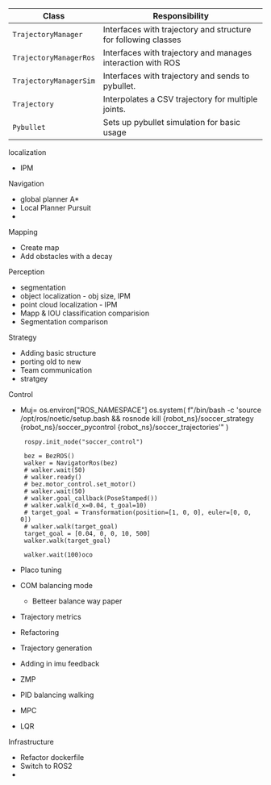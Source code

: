 | Class                  | Responsibility                                                 |
| ---------------------- | -------------------------------------------------------------- |
| `TrajectoryManager`    | Interfaces with trajectory and structure for following classes |
| `TrajectoryManagerRos` | Interfaces with trajectory and manages interaction with ROS    |
| `TrajectoryManagerSim` | Interfaces with trajectory and sends to pybullet.              |
| `Trajectory`           | Interpolates a CSV trajectory for multiple joints.             |
| `Pybullet`             | Sets up pybullet simulation for basic usage                    |

localization
 - IPM

Navigation
 - global planner A*
 - Local Planner Pursuit
 - 

Mapping 
 - Create map
 - Add obstacles with a decay

Perception
 - segmentation
 - object localization - obj size, IPM
 - point cloud localization - IPM
 - Mapp & IOU classification comparision
 - Segmentation comparison

Strategy
 - Adding basic structure
 - porting old to new
 - Team communication
 - stratgey

Control
 - Muj= os.environ["ROS_NAMESPACE"]
        os.system(
            f"/bin/bash -c 'source /opt/ros/noetic/setup.bash && rosnode kill {robot_ns}/soccer_strategy {robot_ns}/soccer_pycontrol {robot_ns}/soccer_trajectories'"
        )

        rospy.init_node("soccer_control")

        bez = BezROS()
        walker = NavigatorRos(bez)
        # walker.wait(50)
        # walker.ready()
        # bez.motor_control.set_motor()
        # walker.wait(50)
        # walker.goal_callback(PoseStamped())
        # walker.walk(d_x=0.04, t_goal=10)
        # target_goal = Transformation(position=[1, 0, 0], euler=[0, 0, 0])
        # walker.walk(target_goal)
        target_goal = [0.04, 0, 0, 10, 500]
        walker.walk(target_goal)

        walker.wait(100)oco
 - Placo tuning
 - COM balancing mode
   - Betteer balance way paper
 - Trajectory metrics
 - Refactoring
 - Trajectory generation
 - Adding in imu feedback
 - ZMP 
 - PID balancing walking
 - MPC
 - LQR

Infrastructure
 - Refactor dockerfile
 - Switch to ROS2
 - 
